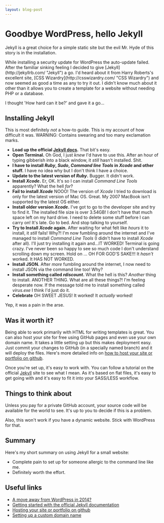 ```yaml
---
layout: blog-post
---
```


# Goodbye WordPress, hello Jekyll

<p class="intro">Jekyll is a great choice for a simple static site but the evil Mr. Hyde of this story is in the installation.</p>

<p class="drop-cap">While installing a security update for WordPress the auto-update failed. After the familiar sinking feeling I decided to give [Jekyll](http://jekyllrb.com/ "Jekyll") a go. I'd heard about it from Harry Roberts's excellent site, [CSS Wizardry](http://csswizardry.com/ "CSS Wizardry") and now seemed as good a time as any to try it out. I didn't know much about it other than it allows you to create a template for a website without needing PHP or a database.

I thought 'How hard can it be?' and gave it a go...  

## Installing Jekyll

This is most definitely _not_ a how-to guide. This is my account of how difficult it was. WARNING: Contains swearing and too many exclamation marks.

- **Load up the official [Jekyll docs](http://jekyllrb.com/docs/home/).** That bit's easy.
- **Open Terminal.** Oh God, I just _knew_ I'd have to use this. After an hour of typing gibberish into a black window, it _still_ hasn't installed. Shit.
- **I have to install _Ruby_, _Sudo_, _Command line Tools_ in _Xcode_ and other stuff.** I have no idea why but I don't think I have a choice.
- **Update to the latest version of _Ruby_.** Bugger. It didn't work. 
- **Install _Xcode_.** Er, OK. It's so I can install _Command Line Tools_ apparently? What the hell _for_?
- **Fail to install _Xcode_** NOOO! The version of _Xcode_ I tried to download is only for the latest version of Mac OS. Great. My 2007 MacBook isn't supported by the latest OS either.
- **Install older version _Xcode_.** I've got to go to the developer site and try to find it. The installed file size is over 3.54GB! I don't have that much space left on my hard drive. I need to delete some stuff before I can carry on! It's late. Go to bed. And stop talking to yourself.
- **Try to Install _Xcode_ again.** After waiting for what felt like _hours_ it to install, it _still_ fails! Why?! I'm now fumbling around the internet and I've managed to install _Command Line Tools_ (I didn't have to install _Xcode_ after all). I'll just try installing it again and...IT WORKED! Terminal is going crazy. I've never been so happy to see so much code I don't understand scrolling down my screen. Hold on ... OH FOR GOD'S SAKE!!! It _hasn't_ worked. It HAS NOT WORKED.
- **Install JSON.** After _more_ fumbling around the internet, I now need to install JSON via the command line too! Why?
- **Install something called _rdiscount_.** What the hell is this? _Another_ thing to install. ANOTHER THING. What are all these things?! I'm feeling desperate now. If the message told me to install something called _virus.exe_ I think I'd just do it. 
- **Celebrate** OH SWEET JESUS! It worked! It _actually_ worked!

Yep, it was a pain in the arse.


## Was it worth it?

Being able to work primarily with HTML for writing templates is great. You can also host your site for free using GitHub pages and even use your own domain name. It takes a little setting up but this makes deployment easy. Just commit your changes to GitHub (in a specially named branch) and it will deploy the files. Here's more detailed info on [how to host your site or portfolio on github](http://benhowdle.im/2013/11/21/hosting-your-site-or-portfolio-on-github/).

Once you're set up, it's easy to work with. You can follow a tutorial on the official [Jekyll](http://jekyllrb.com/docs/home/) site to see what I mean. As it's based on flat files, it's easy to get going with and it's easy to fit it into your SASS/LESS workflow.

## Things to think about 

Unless you pay for a private GitHub account, your source code will be available for the world to see. It's up to you to decide if this is a problem.

Also, this won't work if you have a dynamic website. Stick with WordPress for that.

## Summary

Here's my short summary on using Jekyll for a small website:

- Complete pain to set up for someone allergic to the command line like me.
- Definitely worth the effort.

## Useful links

- [A move away from WordPress in 2014?](http://www.typeandgrids.com/blog/goodbye-wordpress-2014-will-be-the-year-of-flat-file-cmses)
- [Getting started with the official Jekyll documentation](http://jekyllrb.com/docs/home/)
- [Hosting your site or portfolio on github](http://benhowdle.im/2013/11/21/hosting-your-site-or-portfolio-on-github/)
- [Setting up a custom domain name](https://help.github.com/articles/setting-up-a-custom-domain-with-pages)
